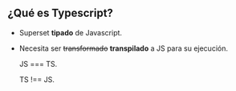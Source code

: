 ## ¿Qué es Typescript?

* Superset **tipado** de Javascript.
* Necesita ser ~~transformado~~ **transpilado** a JS para su ejecución.


  JS === TS.
  
  TS !== JS.

